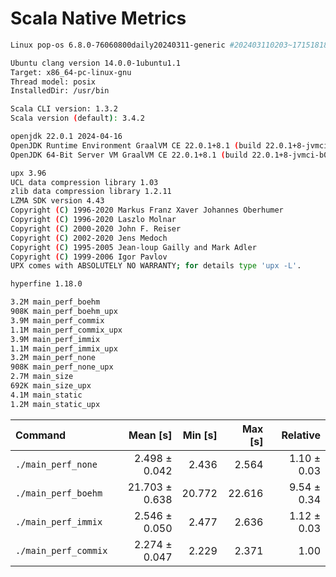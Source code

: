# Scala Native Metrics

```bash
Linux pop-os 6.8.0-76060800daily20240311-generic #202403110203~1715181801~22.04~aba43ee SMP PREEMPT_DYNAMIC Wed M x86_64 x86_64 x86_64 GNU/Linux

Ubuntu clang version 14.0.0-1ubuntu1.1
Target: x86_64-pc-linux-gnu
Thread model: posix
InstalledDir: /usr/bin

Scala CLI version: 1.3.2
Scala version (default): 3.4.2

openjdk 22.0.1 2024-04-16
OpenJDK Runtime Environment GraalVM CE 22.0.1+8.1 (build 22.0.1+8-jvmci-b01)
OpenJDK 64-Bit Server VM GraalVM CE 22.0.1+8.1 (build 22.0.1+8-jvmci-b01, mixed mode, sharing)

upx 3.96
UCL data compression library 1.03
zlib data compression library 1.2.11
LZMA SDK version 4.43
Copyright (C) 1996-2020 Markus Franz Xaver Johannes Oberhumer
Copyright (C) 1996-2020 Laszlo Molnar
Copyright (C) 2000-2020 John F. Reiser
Copyright (C) 2002-2020 Jens Medoch
Copyright (C) 1995-2005 Jean-loup Gailly and Mark Adler
Copyright (C) 1999-2006 Igor Pavlov
UPX comes with ABSOLUTELY NO WARRANTY; for details type 'upx -L'.

hyperfine 1.18.0

```
```bash
3.2M main_perf_boehm
908K main_perf_boehm_upx
3.9M main_perf_commix
1.1M main_perf_commix_upx
3.9M main_perf_immix
1.1M main_perf_immix_upx
3.2M main_perf_none
908K main_perf_none_upx
2.7M main_size
692K main_size_upx
4.1M main_static
1.2M main_static_upx
```
| Command | Mean [s] | Min [s] | Max [s] | Relative |
|:---|---:|---:|---:|---:|
| `./main_perf_none` | 2.498 ± 0.042 | 2.436 | 2.564 | 1.10 ± 0.03 |
| `./main_perf_boehm` | 21.703 ± 0.638 | 20.772 | 22.616 | 9.54 ± 0.34 |
| `./main_perf_immix` | 2.546 ± 0.050 | 2.477 | 2.636 | 1.12 ± 0.03 |
| `./main_perf_commix` | 2.274 ± 0.047 | 2.229 | 2.371 | 1.00 |

